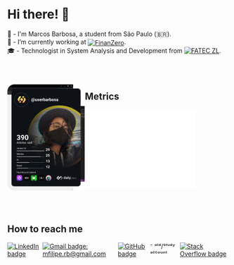 <h1> Hi there! 👋 </h1>

:billed_cap: - I'm Marcos Barbosa, a student from São Paulo (:brazil:).<br />
:tophat: - I’m currently working at <a href="https://finanzero.com.br/"><img
    src="https://finanzero.com.br/images/logo-finanzero-600.png" alt="FinanZero"
    style="vertical-align:middle;height:20px;" /></a>.<br />
:mortar_board: - Technologist in System Analysis and Development from <a href="http://www.fateczl.edu.br/"><img
    src="https://fateczl.edu.br/engetec/imagem/FATEC_ZONA_LESTE.png" height=20px alt="FATEC ZL" /></a>.<br />

<br /><br />

<a href="https://app.daily.dev/userbarbosa"><img src="https://github.com/userBarbosa/userBarbosa/blob/main/devcard.svg"
    width="35%" alt="Marcos Barbosa's Dev Card" align="left" /></a>

<h2>Metrics</h2>
<img src="https://raw.githubusercontent.com/userBarbosa/metrics/master/metrics.classic.svg" alt="Metrics" width="50%">

<br /><br />

<h2>How to reach me</h2>
<div style="display:flex;justify-content:center;align-items:center;">
  <a href="https://www.linkedin.com/in/marcos-filipe/">
    <img
      src="https://img.shields.io/badge/Marcos%20Filipe-black?style=for-the-badge&logo=linkedin&logoColor=white&labelColor=blue"
      alt="LinkedIn badge" />
  </a>
  <br />
  <a href="mailto:mfilipe.rb@gmail.com">
    <img
      src="https://img.shields.io/badge/mfilipe.rb@gmail.com-black?style=for-the-badge&logo=gmail&logoColor=white&labelColor=red"
      alt="Gmail badge: mfilipe.rb@gmail.com" />
  </a>
  <br />
  <a href="https://github.com/CTRLMarcws">
    <img
      src="https://img.shields.io/badge/CTRLMarcws-black?style=for-the-badge&logo=github&logoColor=black&labelColor=white"
      alt="GitHub badge" />
  </a> ⁻ ᵒˡᵈ/ˢᵗᵘᵈʸ ᵃᶜᶜᵒᵘⁿᵗ
  <br />
  <a href="https://stackoverflow.com/users/20104016/marcos-barbosa">
    <img
      src="https://img.shields.io/badge/Marcos%20Barbosa-black?style=for-the-badge&logo=stackoverflow&labelColor=orange&logoColor=white"
      alt="Stack Overflow badge" />
  </a>
</div>
